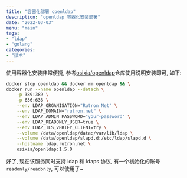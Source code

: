 ```yaml
---
title: "容器化部署 openldap"
description: "openldap 容器化安装部署"
date: "2022-03-03"
menu: "main"
tags:
- "ldap"
- "golang"
categories:
- "技术"
---
```


使用容器化安装非常便捷, 参考[osixia/openldap](https://github.com/osixia/docker-openldap)仓库使用说明安装即可, 如下:

```sh
docker stop openldap && docker rm openldap && \
docker run --name openldap --detach \
    -p 389:389 \
    -p 636:636 \
    --env LDAP_ORGANISATION="Rutron Net" \
    --env LDAP_DOMAIN="rutron.net" \
    --env LDAP_ADMIN_PASSWORD="your-password" \
    --env LDAP_READONLY_USER=true \
    --env LDAP_TLS_VERIFY_CLIENT=try \
    --volume /data/openldap/data:/var/lib/ldap \
    --volume /data/openldap/slapd.d:/etc/ldap/slapd.d \
    --hostname ldap.rutron.net \
    osixia/openldap:1.5.0
```

好了, 现在该服务同时支持 ldap 和 ldaps 协议, 有一个初始化的账号 `readonly/readonly`, 可以使用了~